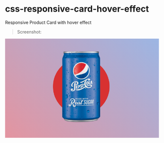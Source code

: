 # css-responsive-card-hover-effect

 Responsive Product Card with hover effect

> Screenshot:

<img src="assets/images/responsive-product-card-with-hover-effect-default-state.png">
